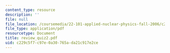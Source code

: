 ```yaml
---
content_type: resource
description: ''
file: null
file_location: /coursemedia/22-101-applied-nuclear-physics-fall-2006/c229c5f7c97e0a30765ada21c917e2ce_review_quiz2.pdf
file_type: application/pdf
resourcetype: Document
title: review_quiz2.pdf
uid: c229c5f7-c97e-0a30-765a-da21c917e2ce
---
```

